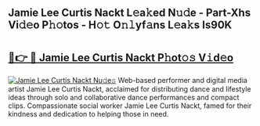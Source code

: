 ## Jamie Lee Curtis Nackt L𝚎a𝚔ed N𝚞𝚍e - Part-Xhs Vi𝚍𝚎o P𝚑𝚘tos - H𝚘𝚝 O𝚗𝚕yf𝚊ns L𝚎a𝚔s Is90K

# <h2><a href="http://kfen316.oniu.top/?m=Jamie+Lee+Curtis+Nackt">🔗👉 🔴 Jamie Lee Curtis Nackt P𝚑ot𝚘𝚜 V𝚒d𝚎o</a></h2>

[![Jamie Lee Curtis Nackt Nu𝚍e𝚜](https://i.imgur.com/0qMVB7G.gif)](http://kfen316.oniu.top/?m=Jamie+Lee+Curtis+Nackt)
Web-based performer and digital media artist Jamie Lee Curtis Nackt, acclaimed for distributing dance and lifestyle ideas through solo and collaborative dance performances and compact clips. Compassionate social worker Jamie Lee Curtis Nackt, famed for their kindness and dedication to helping those in need.  
